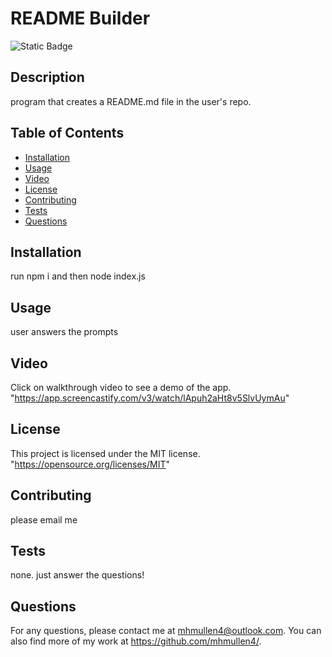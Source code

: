 # README Builder
  ![Static Badge](https://img.shields.io/badge/License-MIT-brightgreen)

  ## Description
  program that creates a README.md file in the user's repo. 

  ## Table of Contents
  - [Installation](#installation)
  - [Usage](#usage)
  - [Video](#video)
  - [License](#license)
  - [Contributing](#contributing)
  - [Tests](#tests)
  - [Questions](#questions)

  ## Installation
  run npm i and then node index.js

  ## Usage
  user answers the prompts

  ## Video
  Click on walkthrough video to see a demo of the app.
  "https://app.screencastify.com/v3/watch/lApuh2aHt8v5SlvUymAu"


  ## License
  This project is licensed under the MIT license.
  "https://opensource.org/licenses/MIT"

  ## Contributing
  please email me

  ## Tests
  none.  just answer the questions!

  ## Questions
  For any questions, please contact me at mhmullen4@outlook.com. You can also find more of my work at https://github.com/mhmullen4/.
